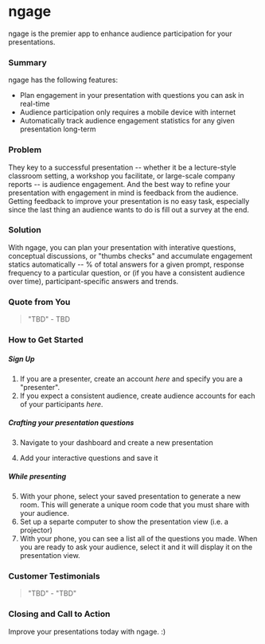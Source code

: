 # ngage
ngage is the premier app to enhance audience participation for your presentations.

### Summary
ngage has the following features:
- Plan engagement in your presentation with questions you can ask in real-time
- Audience participation only requires a mobile device with internet
- Automatically track audience engagement statistics for any given presentation long-term

### Problem
They key to a successful presentation -- whether it be a lecture-style classroom setting, a workshop you facilitate, or large-scale company reports -- is audience engagement. And the best way to refine your presentation with engagement in mind is feedback from the audience. Getting feedback to improve your presentation is no easy task, especially since the last thing an audience wants to do is fill out a survey at the end.

### Solution
With ngage, you can plan your presentation with interative questions, conceptual discussions, or "thumbs checks" and accumulate engagement statics automatically -- % of total answers for a given prompt, response frequency to a particular question, or (if you have a consistent audience over time), participant-specific answers and trends.

### Quote from You
> "TBD" - TBD

### How to Get Started
##### Sign Up

 1. If you are a presenter, create an account _here_ and specify you are a "presenter".
 2. If you expect a consistent audience, create audience accounts for each of your participants _here_.

##### Crafting your presentation questions

  3. Navigate to your dashboard and create a new presentation  

  4. Add your interactive questions and save it

##### While presenting

  5. With your phone, select your saved presentation to generate a new room. This will generate a unique room code that you must share with your audience.
  6. Set up a separte computer to show the presentation view (i.e. a projector)
  7. With your phone, you can see a list all of the questions you made. When you are ready to ask your audience, select it and it will display it on the presentation view.

### Customer Testimonials
> "TBD" - "TBD"

### Closing and Call to Action
Improve your presentations today with ngage. :)
